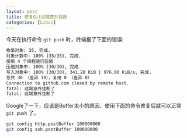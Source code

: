 ```yaml
---
layout: post
title: 修复Git远端意外挂断
categories: [Linux]
---
```


今天在执行命令 ```git push``` 时，终端报了下面的错误:

```bash
枚举对象: 35, 完成.
对象计数中: 100% (35/35), 完成.
使用 4 个线程进行压缩
压缩对象中: 100% (30/30), 完成.
写入对象中: 100% (30/30), 341.28 KiB | 976.00 KiB/s, 完成.
总共 30 （差异 10），复用 0 （差异 0）
Connection to github.com closed by remote host.
fatal: 远端意外挂断了
fatal: 远端意外挂断了
```

Google了一下，应该是Buffer太小的原因，使用下面的命令修复后就可以正常 ```git push``` 了。

```bash
git config http.postBuffer 100000000
git config ssh.postBuffer 100000000
```
